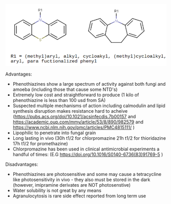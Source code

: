 <img src ="https://github.com/OpenSourceMycetoma/Series-3-Phenothiazines/blob/master/frontpage.png"> </img>




Advantages:
* Phenothiazines show a large spectrum of activity against both fungi and amoeba (including those that cause some NTD's) 
* Extremely low cost and straightforward to produce (1 kilo of phenothiazine is less than 100 usd from SA)
* Suspected multiple mechanisms of action including calmodulin and lipid synthesis disruption makes resistance hard to acheive (https://pubs.acs.org/doi/10.1021/acsinfecdis.7b00157 and https://academic.oup.com/mmy/article/53/8/890/982579 and https://www.ncbi.nlm.nih.gov/pmc/articles/PMC4815111/ )
* Lipophilic to penetrate into fungal grain 
* Long lasting in vivo (30h t1/2 for chlorpromazine 21h t1/2 for thioridazine 17h t1/2 for promethazine) 
* Chlorpromazine has been used in clinical antimicrobial experiments a handful of times: (E.G https://doi.org/10.1016/S0140-6736(83)91769-5 )

Disadvantages:
* Phenothiazines are photosensitive and some may cause a tetracycline like photosensitivity in vivo - they also must be stored in the dark (however, imipramine derivates are NOT photosenstive)
* Water solubility is not great by any means
* Agranulocytosis is rare side effect reported from long term use

